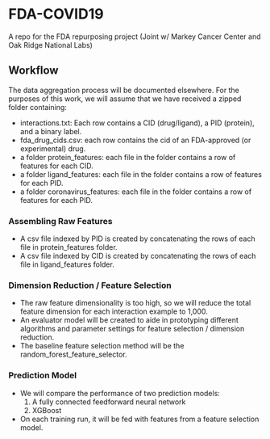 # FDA-COVID19
A repo for the FDA repurposing project (Joint w/ Markey Cancer Center and Oak Ridge National Labs)

## Workflow
The data aggregation process will be documented elsewhere. For the purposes of this work, we will assume that we have received a zipped folder containing:
  * interactions.txt: Each row contains a CID (drug/ligand), a PID (protein), and a binary label.
  * fda_drug_cids.csv: each row contains the cid of an FDA-approved (or experimental) drug.
  * a folder protein_features: each file in the folder contains a row of features for each CID.
  * a folder ligand_features: each file in the folder contains a row of features for each PID.
  * a folder coronavirus_features: each file in the folder contains a row of features for each PID.

### Assembling Raw Features
  * A csv file indexed by PID is created by concatenating the rows of each file in protein_features folder.
  * A csv file indexed by CID is created by concatenating the rows of each file in ligand_features folder.

### Dimension Reduction / Feature Selection
  * The raw feature dimensionality is too high, so we will reduce the total feature dimension for each interaction example to 1,000.
  * An evaluator model will be created to aide in prototyping different algorithms and parameter settings for feature selection / dimension reduction.
  * The baseline feature selection method will be the random_forest_feature_selector.
   
### Prediction Model
  * We will compare the performance of two prediction models: 
      1. A fully connected feedforward neural network 
      2. XGBoost
  * On each training run, it will be fed with features from a feature selection model.
